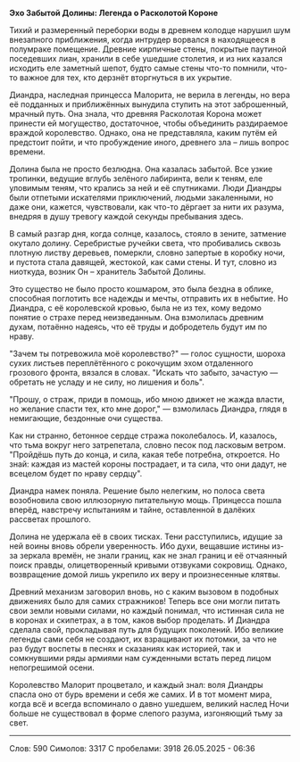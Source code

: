 **Эхо Забытой Долины: Легенда о Расколотой Короне**

Тихий и размеренный переборки воды в древнем колодце нарушил шум внезапного приближения, когда интрудер ворвался в находящееся в полумраке помещение. Древние кирпичные стены, покрытые паутиной поседевших лиан, хранили в себе ушедшие столетия, и из них казался исходить еле заметный шепот, будто самые стены что-то помнили, что-то важное для тех, кто дерзнёт вторгнуться в их укрытие.

Диандра, наследная принцесса Малорита, не верила в легенды, но вера её подданных и приближённых вынудила ступить на этот заброшенный, мрачный путь. Она знала, что древняя Расколотая Корона может принести ей могущество, достаточное, чтобы объединить раздираемое враждой королевство. Однако, она не представляла, каким путём ей предстоит пойти, и что пробуждение иного, древнего зла – лишь вопрос времени.

Долина была не просто безлюдна. Она казалась забытой. Все узкие тропинки, ведущие вглубь зелёного лабиринта, вели к теням, еле уловимым теням, что крались за ней и её спутниками. Люди Диандры были отпетыми искателями приключений, людьми закаленными, но даже они, кажется, чувствовали, как что-то дёргает за нити их разума, внедряя в душу тревогу каждой секунды пребывания здесь.

В самый разгар дня, когда солнце, казалось, стояло в зените, затмение окутало долину. Серебристые ручейки света, что пробивались сквозь плотную листву деревьев, померкли, словно запертые в коробку ночи, и пустота стала давящей, жестокой, как сами стены. И тут, словно из ниоткуда, возник Он – хранитель Забытой Долины.

Это существо не было просто кошмаром, это была бездна в облике, способная поглотить все надежды и мечты, отправить их в небытие. Но Диандра, с её королевской кровью, была не из тех, кому ведомо понятие о страхе перед неизведанным. Она взмолилась древним духам, потаённо надеясь, что её труды и добродетель будут им по нраву.

"Зачем ты потревожила моё королевство?" — голос сущности, шороха сухих листьев переплётённого с рокочущим эхом отдаленного грозового фронта, вязался в словах. "Искать что забыто, зачастую — обретать не усладу и не силу, но лишения и боль".

"Прошу, о страж, приди в помощь, ибо мною движет не жажда власти, но желание спасти тех, кто мне дорог," — взмолилась Диандра, глядя в немигающие, бездонные очи существа.

Как ни странно, бетонное сердце стража поколебалось. И, казалось, что тьма вокруг него затрепетала, словно песок под ласковым ветром. "Пройдёшь путь до конца, и сила, какая тебе потребна, откроется. Но знай: каждая из мастей короны пострадает, и та сила, что они дадут, не всецелом будет по нраву сердцу".

Диандра намек поняла. Решение было нелегким, но полоса света возобновила свою иллюзорную питательную мощь. Принцесса пошла вперёд, навстречу испытаниям и тайне, оставленной в далёких рассветах прошлого.

Долина не удержала её в своих тисках. Тени расступились, идущие за ней воины вновь обрели уверенность. Ибо духи, вещавшие истины из-за зеркала времён, не знали границ, как не знал границ и её отчаянный поиск правды, олицетворенный кривыми отзвуками сокровищ. Однако, возвращение домой лишь укрепило их веру и произнесенные клятвы.

Древний механизм заговорил вновь, но с каким вызовом в подобных движениях было для самих стражников! Теперь все они могли питать свои земли новыми силами, но каждый понимал, что истинная сила не в коронах и скипетрах, а в том, каков выбор проделать. И Диандра сделала свой, прокладывая путь для будущих поколений. Ибо великие легенды сами себя не создают, их взращивают их потомки, за что не раз будут воспеты в песнях и сказаниях как историей, так и сомкнувшими ряды армиями нам сужденными встать перед лицом непогрешимой осени.

Королевство Малорит процветало, и каждый знал: воля Диандры спасла оно от бурь времени и себя же самих. И в тот момент мира, когда всё и всегда вспоминало о давно ушедшем, великий наслед Ночи больше не существовал в форме слепого разума, изгоняющий тьму за свет.

***
Слов: 590
Симолов: 3317
С пробелами: 3918
26.05.2025 - 06:36